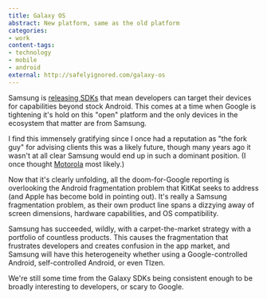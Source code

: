 ```yaml
---
title: Galaxy OS
abstract: New platform, same as the old platform
categories:
- work
content-tags:
- technology
- mobile
- android
external: http://safelyignored.com/galaxy-os
---
```


Samsung is [releasing SDKs](http://gigaom.com/2013/10/28/samsung-is-pulling-another-amazon-on-android-but-this-is-even-bigger/) that mean developers can target their devices for capabilities beyond stock Android. This comes at a time when Google is tightening it's hold on this "open" platform and the only devices in the ecosystem that matter are from Samsung.

I find this immensely gratifying since I once had a reputation as "the fork guy" for advising clients this was a likely future, though many years ago it wasn't at all clear Samsung would end up in such a dominant position. (I once thought [Motorola](/2012/10/04/why-google-bought-motorola.html) most likely.)

Now that it's clearly unfolding, all the doom-for-Google reporting is overlooking the Android fragmentation problem that KitKat seeks to address (and Apple has become bold in pointing out). It's really a Samsung fragmentation problem, as their own product line spans a dizzying away of screen dimensions, hardware capabilities, and OS compatibility.

Samsung has succeeded, wildly, with a carpet-the-market strategy with a portfolio of countless products. This causes the fragmentation that frustrates developers and creates confusion in the app market, and Samsung will have this heterogeneity whether using a Google-controlled Android, self-controlled Android, or even TIzen.

We're still some time from the Galaxy SDKs being consistent enough to be broadly interesting to developers, or scary to Google.
